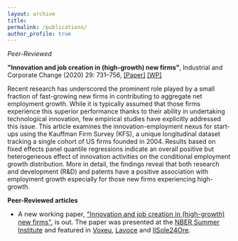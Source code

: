 ```yaml
---
layout: archive
title: 
permalink: /publications/
author_profile: true
---
```

*Peer-Reviewed*

**"Innovation and job creation in (high-growth) new firms"**, Industrial and Corporate Change (2020) 29: 731–756, [[Paper]](https://academic.oup.com/icc/article-abstract/29/3/731/5643963?redirectedFrom=fulltext) [[WP]](http://www.lem.sssup.it/WPLem/files/2019-31.pdf)

Recent research has underscored the prominent role played by a small fraction of fast-growing new firms in contributing to aggregate net employment growth. While it is typically assumed that those firms experience this superior performance thanks to their ability in undertaking technological innovation, few empirical studies have explicitly addressed this issue. This article examines the innovation-employment nexus for start-ups using the Kauffman Firm Survey (KFS), a unique longitudinal dataset tracking a single cohort of US firms founded in 2004. Results based on fixed effects panel quantile regressions indicate an overall positive but heterogeneous effect of innovation activities on the conditional employment growth distribution. More in detail, the findings reveal that both research and development (R&D) and patents have a positive association with employment growth especially for those new firms experiencing high-growth.

**Peer-Reviewed articles**

* <span style="font-size:11pt;">A new working paper, ["Innovation and job creation in (high-growth) new firms"](https://academic.oup.com/icc/article-abstract/29/3/731/5643963?redirectedFrom=fulltext), is out. The paper was presented at the [NBER Summer Institute](https://conference.nber.org/sched/SI20PRINN) and featured in [Voxeu](https://voxeu.org/article/causal-effects-rd-grants), [Lavoce](https://www.lavoce.info/archives/68838/buoni-investimenti-il-sostegno-a-ricerca-e-sviluppo-delle-pmi/) and [IlSole24Ore](https://albertodiminin.nova100.ilsole24ore.com/2020/06/13/seal-of-excellence-come-spendere-bene-330-milioni-di-euro/?refresh_ce=1).</span>
